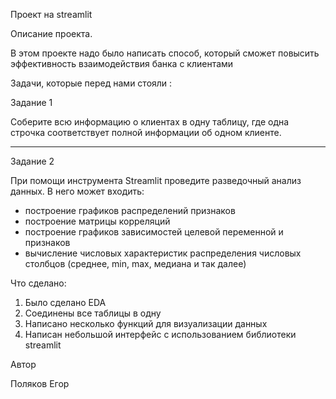 ﻿Проект на streamlit

Описание проекта.

В этом проекте надо было написать способ, который сможет повысить эффективность взаимодействия банка с клиентами

Задачи, которые перед нами стояли :

Задание 1

Соберите всю информацию о клиентах в одну таблицу, где одна строчка соответствует полной информации об одном клиенте.

-----
Задание 2

При помощи инструмента Streamlit проведите разведочный анализ данных. В него может входить:

- построение графиков распределений признаков
- построение матрицы корреляций
- построение графиков зависимостей целевой переменной и признаков
- вычисление числовых характеристик распределения числовых столбцов (среднее, min, max, медиана и так далее)

Что сделано:

1) Было сделано EDA 
1) Соединены все таблицы в одну
1) Написано несколько функций для визуализации данных
1) Написан небольшой интерфейс с использованием библиотеки streamlit

Автор

Поляков Егор
